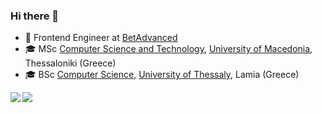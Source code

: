
### Hi there 👋

* :office: Frontend Engineer at [BetAdvanced](https://www.github.com/betadvanced)
* :mortar_board: MSc [Computer Science and Technology](http://mai.uom.gr/frontend/index.php?chlang=EN), [University of Macedonia](https://www.uom.gr/en), Thessaloniki (Greece)
* :mortar_board: BSc [Computer Science](http://inf.teiste.gr/), [University of Thessaly](http://old.uth.gr/en/), Lamia (Greece)

<!--
**georgiosgiatsidis/georgiosgiatsidis** is a ✨ _special_ ✨ repository because its `README.md` (this file) appears on your GitHub profile.

Here are some ideas to get you started:

- 🔭 I’m currently working on ...
- 🌱 I’m currently learning ...
- 👯 I’m looking to collaborate on ...
- 🤔 I’m looking for help with ...
- 💬 Ask me about ...
- 📫 How to reach me: ...
- 😄 Pronouns: ...
- ⚡ Fun fact: ...
-->

<a href="https://github.com/anuraghazra/github-readme-stats">
  <img align="left" src="https://github-readme-stats.vercel.app/api/top-langs/?username=georgiosgiatsidis&theme=vue" />
</a>
<a href="https://github.com/anuraghazra/convoychat">
  <img align="left" src="https://github-readme-stats.vercel.app/api?username=georgiosgiatsidis&count_private=true&show_icons=true&theme=vue" />
</a>
